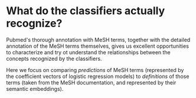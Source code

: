 # What do the classifiers actually recognize?

Pubmed's thorough annotation with MeSH terms, together with the detailed annotation of the MeSH terms themselves, gives us excellent opportunities to characterize and try ot understand the relationships between the concepts recognized by the classifiers.

Here we focus on comparing _predictions_ of MeSH terms (represented by the coefficient vectors of logistic regression models) to _definitions_ of those terms (taken from the MeSH documentation, and represented by their semantic embeddings).
